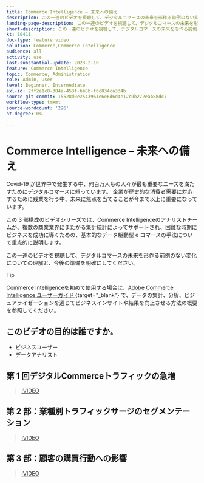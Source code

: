```yaml
---
title: Commerce Intelligence – 未来への備え
description: この一連のビデオを視聴して、デジタルコマースの未来を形作る前例のない変化についての理解を明確にしてください。
landing-page-description: この一連のビデオを視聴して、デジタルコマースの未来を形作る前例のない変化についての理解を明確にしてください。
short-description: この一連のビデオを視聴して、デジタルコマースの未来を形作る前例のない変化についての理解を明確にしてください。
kt: 10411
doc-type: feature video
solution: Commerce,Commerce Intelligence
audience: all
activity: use
last-substantial-update: 2023-2-10
feature: Commerce Intelligence
topic: Commerce, Administration
role: Admin, User
level: Beginner, Intermediate
exl-id: 2ff2e1c8-384a-453f-bb8b-f6c834ca334b
source-git-commit: 15528d0e2543961e6e6d6d4e12c9b272eab88dc7
workflow-type: tm+mt
source-wordcount: '226'
ht-degree: 0%

---
```


# Commerce Intelligence – 未来への備え

Covid-19 が世界中で発生する中、何百万人もの人々が最も重要なニーズを満たすためにデジタルコマースに頼っています。 企業が歴史的な消費者需要に対応するために残業を行う中、未来に焦点を当てることが今まで以上に重要になっています。

この 3 部構成のビデオシリーズでは、Commerce Intelligenceのアナリストチームが、複数の商業業界にまたがる集計統計によってサポートされ、困難な時期にビジネスを成功に導くための、基本的なデータ駆動型 e コマースの手法について重点的に説明します。

この一連のビデオを視聴して、デジタルコマースの未来を形作る前例のない変化についての理解と、今後の準備を明確にしてください。

>[!TIP]
>
>Commerce Intelligenceを初めて使用する場合は、[Adobe Commerce Intelligence ユーザーガイド ](https://experienceleague.adobe.com/docs/commerce-business-intelligence/mbi/guide-overview.html){target="_blank"} で、データの集計、分析、ビジュアライゼーションを通じてビジネスインサイトや結果を向上させる方法の概要を参照してください。

## このビデオの目的は誰ですか。

- ビジネスユーザー
- データアナリスト

## 第 1 回デジタルCommerceトラフィックの急増

>[!VIDEO](https://video.tv.adobe.com/v/342498?quality=12&learn=on)

## 第 2 部：業種別トラフィックサージのセグメンテーション

>[!VIDEO](https://video.tv.adobe.com/v/342499?quality=12&learn=on)

## 第 3 部：顧客の購買行動への影響

>[!VIDEO](https://video.tv.adobe.com/v/342500?quality=12&learn=on)
